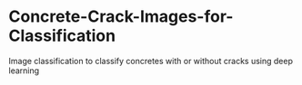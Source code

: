 # Concrete-Crack-Images-for-Classification
Image classification to classify concretes with or without cracks using deep learning
